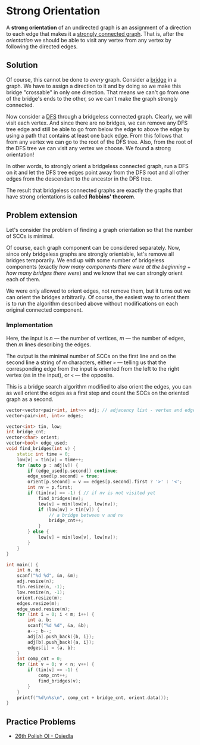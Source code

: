 <!--?title Strong Orientation-->

# Strong Orientation

A **strong orientation** of an undirected graph is an assignment of a direction to each edge that makes it a [strongly connected graph](./graph/strongly-connected-components.html).
That is, after the *orientation* we should be able to visit any vertex from any vertex by following the directed edges.

## Solution

Of course, this cannot be done to *every* graph.
Consider a [bridge](./graph/bridge-searching.html) in a graph.
We have to assign a direction to it and by doing so we make this bridge "crossable" in only one direction. That means we can't go from one of the bridge's ends to the other, so we can't make the graph strongly connected.

Now consider a [DFS](./graph/depth-first-search.html) through a bridgeless connected graph.
Clearly, we will visit each vertex.
And since there are no bridges, we can remove any DFS tree edge and still be able to go
from below the edge to above the edge by using a path that contains at least one back edge.
From this follows that from any vertex we can go to the root of the DFS tree.
Also, from the root of the DFS tree we can visit any vertex we choose.
We found a strong orientation!

In other words, to strongly orient a bridgeless connected graph,
run a DFS on it and let the DFS tree edges point away from the DFS root and
all other edges from the descendant to the ancestor in the DFS tree.

The result that bridgeless connected graphs are exactly the graphs that have strong orientations is called **Robbins' theorem**.

## Problem extension

Let's consider the problem of finding a graph orientation so that the number of SCCs is minimal.

Of course, each graph component can be considered separately.
Now, since only bridgeless graphs are strongly orientable, let's remove all bridges temporarily.
We end up with some number of bridgeless components
(exactly *how many components there were at the beginning* + *how many bridges there were*)
 and we know that we can strongly orient each of them.

We were only allowed to orient edges, not remove them, but it turns out we can orient the bridges arbitrarily.
Of course, the easiest way to orient them is to run the algorithm described above without modifications on each original connected component.

### Implementation

Here, the input is *n* — the number of vertices, *m* — the number of edges, then *m* lines describing the edges.

The output is the minimal number of SCCs on the first line and on the second line
a string of *m* characters,
either `>` — telling us that the corresponding edge from the input
is oriented from the left to the right vertex (as in the input),
or `<` — the opposite.

This is a bridge search algorithm modified to also orient the edges,
you can as well orient the edges as a first step and count the SCCs on the oriented graph as a second.

```cpp
vector<vector<pair<int, int>>> adj; // adjacency list - vertex and edge pairs
vector<pair<int, int>> edges;

vector<int> tin, low;
int bridge_cnt;
vector<char> orient;
vector<bool> edge_used;
void find_bridges(int v) {
	static int time = 0;
	low[v] = tin[v] = time++;
	for (auto p : adj[v]) {
		if (edge_used[p.second]) continue;
		edge_used[p.second] = true;
		orient[p.second] = v == edges[p.second].first ? '>' : '<';
		int nv = p.first;
		if (tin[nv] == -1) { // if nv is not visited yet
			find_bridges(nv);
			low[v] = min(low[v], low[nv]);
			if (low[nv] > tin[v]) {
				// a bridge between v and nv
				bridge_cnt++;
			}
		} else {
			low[v] = min(low[v], low[nv]);
		}
	}
}

int main() {
	int n, m;
	scanf("%d %d", &n, &m);
	adj.resize(n);
	tin.resize(n, -1);
	low.resize(n, -1);
	orient.resize(m);
	edges.resize(m);
	edge_used.resize(m);
	for (int i = 0; i < m; i++) {
		int a, b;
		scanf("%d %d", &a, &b);
		a--; b--;
		adj[a].push_back({b, i});
		adj[b].push_back({a, i});
		edges[i] = {a, b};
	}
	int comp_cnt = 0;
	for (int v = 0; v < n; v++) {
		if (tin[v] == -1) {
			comp_cnt++;
			find_bridges(v);
		}
	}
	printf("%d\n%s\n", comp_cnt + bridge_cnt, orient.data());
}
```

## Practice Problems

* [26th Polish OI - Osiedla](https://szkopul.edu.pl/problemset/problem/nldsb4EW1YuZykBlf4lcZL1Y/site/)
